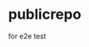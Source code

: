 # publicrepo
for e2e test















































































































































































































































































































































































































































































































































































































































































































































































































































































































































































































































































































































































































































































































































































































































































































































































































































































































































































































































































































































































































































































































































































































































































































































































































































































































































































































































































































































































































































































































































































































































































































































































































































































































